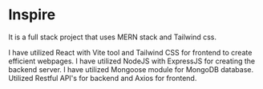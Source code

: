 # Inspire
It is a full stack project that uses MERN stack and Tailwind css.

I have utilized React with Vite tool and Tailwind CSS for frontend to create efficient webpages.
I have utilized NodeJS with ExpressJS for creating the backend server.
I have utilized Mongoose module for MongoDB database.
Utilized Restful API's for backend and Axios for frontend.


